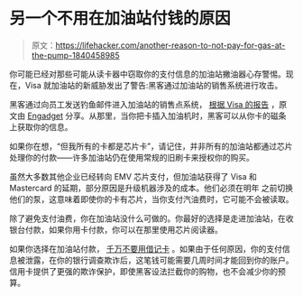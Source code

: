 # 另一个不用在加油站付钱的原因

> 原文：<https://lifehacker.com/another-reason-to-not-pay-for-gas-at-the-pump-1840458985>

你可能已经对那些可能从读卡器中窃取你的支付信息的加油站撇油器心存警惕。现在，Visa 就加油站的新威胁发出了警告:黑客通过加油站的销售系统进行攻击。



黑客通过向员工发送钓鱼邮件进入加油站的销售点系统， [根据 Visa 的报告](http://click.broadcasts.visa.com/xfm/?30761/0/0624013ddc6f39785bf56d504f3b812e/lonew) ，原文由 [Engadget](https://www.engadget.com/2019/12/16/visa-gas-station-fraud-malware/) 分享。从那里，当你把卡插入加油机时，黑客可以从你卡的磁条上获取你的信息。

如果你在想，“但我所有的卡都是芯片卡”，请记住，并非所有的加油站都通过芯片处理你的付款——许多加油站仍在使用常规的旧刷卡来授权你的购买。

虽然大多数其他企业已经转向 EMV 芯片支付，但加油站获得了 Visa 和 Mastercard 的延期，部分原因是升级机器涉及的成本。他们必须在明年 之前切换他们的泵，这意味着即使你的卡有芯片，当你支付汽油费时，它可能不会被读取。

除了避免支付油费，你在加油站没什么可做的。你最好的选择是走进加油站，在收银台付款，如果你用卡付款，你可以在那里使用芯片阅读器。

如果你选择在加油站付款， [千万不要用借记卡](https://lifehacker.com/dont-use-a-debit-card-at-the-gas-pump-1832796443) 。如果由于任何原因，你的支付信息被泄露，在你的银行调查欺诈后，这笔钱可能需要几周时间才能回到你的账户。信用卡提供了更强的欺诈保护，即使黑客设法拦截你的购物，也不会减少你的预算。